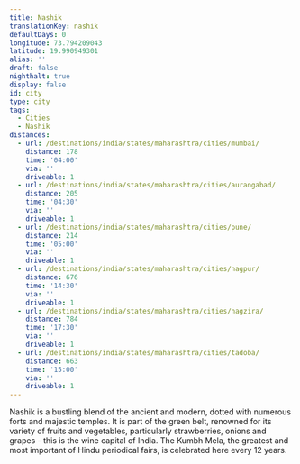 ```yaml
---
title: Nashik
translationKey: nashik
defaultDays: 0
longitude: 73.794209043
latitude: 19.990949301
alias: ''
draft: false
nighthalt: true
display: false
id: city
type: city
tags:
  - Cities
  - Nashik
distances:
  - url: /destinations/india/states/maharashtra/cities/mumbai/
    distance: 178
    time: '04:00'
    via: ''
    driveable: 1
  - url: /destinations/india/states/maharashtra/cities/aurangabad/
    distance: 205
    time: '04:30'
    via: ''
    driveable: 1
  - url: /destinations/india/states/maharashtra/cities/pune/
    distance: 214
    time: '05:00'
    via: ''
    driveable: 1
  - url: /destinations/india/states/maharashtra/cities/nagpur/
    distance: 676
    time: '14:30'
    via: ''
    driveable: 1
  - url: /destinations/india/states/maharashtra/cities/nagzira/
    distance: 784
    time: '17:30'
    via: ''
    driveable: 1
  - url: /destinations/india/states/maharashtra/cities/tadoba/
    distance: 663
    time: '15:00'
    via: ''
    driveable: 1
---
```











































Nashik is a bustling blend of the ancient and modern, dotted with numerous forts and majestic temples.  It is part of the green belt, renowned for its variety of fruits and vegetables, particularly strawberries, onions and grapes - this is the wine capital of India. The Kumbh Mela, the greatest and most important of Hindu periodical fairs, is celebrated here every 12 years.